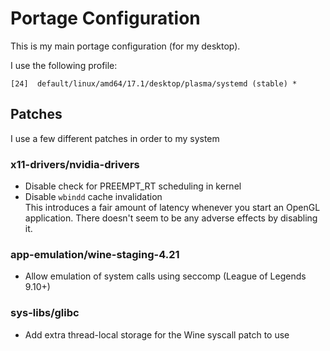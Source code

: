 # Portage Configuration

This is my main portage configuration (for my desktop).

I use the following profile:

```
[24]  default/linux/amd64/17.1/desktop/plasma/systemd (stable) *
```

## Patches

I use a few different patches in order to my system

### x11-drivers/nvidia-drivers

- Disable check for PREEMPT\_RT scheduling in kernel
- Disable `wbindd` cache invalidation  
  This introduces a fair amount of latency whenever you start an OpenGL
  application. There doesn't seem to be any adverse effects by disabling it.

### app-emulation/wine-staging-4.21

- Allow emulation of system calls using seccomp (League of Legends 9.10+)

### sys-libs/glibc

- Add extra thread-local storage for the Wine syscall patch to use
